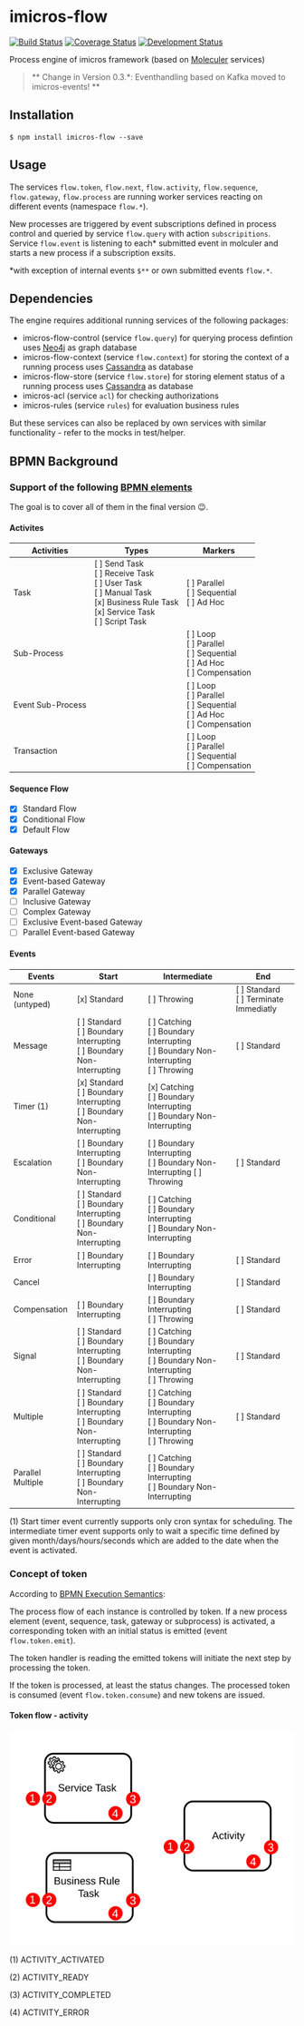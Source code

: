# imicros-flow
[![Build Status](https://travis-ci.org/al66/imicros-flow.svg?branch=master)](https://travis-ci.org/al66/imicros-flow)
[![Coverage Status](https://coveralls.io/repos/github/al66/imicros-flow/badge.svg?branch=master)](https://coveralls.io/github/al66/imicros-flow?branch=master)
[![Development Status](https://img.shields.io/badge/status-under_development-red)](https://img.shields.io/badge/status-under_development-red)

Process engine of imicros framework (based on [Moleculer](https://github.com/moleculerjs/moleculer) services)

> ** Change in Version 0.3.*: Eventhandling based on Kafka moved to imicros-events! **   
    
## Installation
```
$ npm install imicros-flow --save
```
## Usage
The services `flow.token`, `flow.next`, `flow.activity`, `flow.sequence`, `flow.gateway`, `flow.process` are running worker services reacting on different events (namespace `flow.*`).

New processes are triggered by event subscriptions defined in process control and queried by service `flow.query` with action `subscripitions`.
Service `flow.event` is listening to each* submitted event in molculer and starts a new process if a subscription exsits.

*with exception of internal events `$**` or own submitted events `flow.*`.

## Dependencies
The engine requires additional running services of the following packages: 
- imicros-flow-control (service `flow.query`) for querying process defintion uses [Neo4j](https://neo4j.com/) as graph database
- imicros-flow-context (service `flow.context`) for storing the context of a running process uses [Cassandra](https://cassandra.apache.org/) as database
- imicros-flow-store (service `flow.store`) for storing element status of a running process uses [Cassandra](https://cassandra.apache.org/) as database
- imicros-acl (service `acl`) for checking authorizations
- imicros-rules (service `rules`) for evaluation business rules

But these services can also be replaced by own services with similar functionality - refer to the mocks in test/helper.

## BPMN Background 

### Support of the following [BPMN elements](https://www.bpmnquickguide.com/view-bpmn-quick-guide/) 
The goal is to cover all of them in the final version :wink:.

#### Activites

Activities  |  Types  |  Markers  
----------- | ------- | ---------
Task        | [ ] Send Task  <br/> [ ] Receive Task <br/> [ ] User Task <br/> [ ] Manual Task <br/> [x] Business Rule Task <br/> [x] Service Task <br/> [ ] Script Task | [ ] Parallel <br/> [ ] Sequential <br/> [ ] Ad Hoc  
Sub-Process  |         | [ ] Loop <br/> [ ] Parallel <br/> [ ] Sequential <br/> [ ] Ad Hoc <br/> [ ] Compensation
Event Sub-Process  |         | [ ] Loop <br/> [ ] Parallel <br/> [ ] Sequential <br/> [ ] Ad Hoc <br/> [ ] Compensation
Transaction  |         | [ ] Loop <br/> [ ] Parallel <br/> [ ] Sequential <br/> [ ] Compensation

#### Sequence Flow
- [x] Standard Flow
- [x] Conditional Flow
- [x] Default Flow

#### Gateways
- [x] Exclusive Gateway
- [x] Event-based Gateway
- [x] Parallel Gateway
- [ ] Inclusive Gateway
- [ ] Complex Gateway
- [ ] Exclusive Event-based Gateway
- [ ] Parallel Event-based Gateway

#### Events

Events         | Start                    | Intermediate             | End
-------------- | ------------------------ | ------------------------ | ------------------------
None (untyped) | [x] Standard  | [ ] Throwing | [ ] Standard <br/> [ ] Terminate Immediatly
Message        | [ ] Standard <br/> [ ] Boundary Interrupting <br/> [ ] Boundary Non-Interrupting | [ ] Catching <br/> [ ] Boundary Interrupting <br/> [ ] Boundary Non-Interrupting <br/> [ ] Throwing | [ ] Standard
Timer (1)      | [x] Standard <br/> [ ] Boundary Interrupting <br/> [ ] Boundary Non-Interrupting | [x] Catching <br/> [ ] Boundary Interrupting <br/> [ ] Boundary Non-Interrupting | 
Escalation     | [ ] Boundary Interrupting <br/> [ ] Boundary Non-Interrupting | [ ] Boundary Interrupting <br/> [ ] Boundary Non-Interrupting  [ ] Throwing | [ ] Standard
Conditional    | [ ] Standard <br/> [ ] Boundary Interrupting <br/> [ ] Boundary Non-Interrupting | [ ] Catching <br/> [ ] Boundary Interrupting <br/> [ ] Boundary Non-Interrupting | 
Error          | [ ] Boundary Interrupting | [ ] Boundary Interrupting | [ ] Standard
Cancel         |  | [ ] Boundary Interrupting | [ ] Standard
Compensation   | [ ] Boundary Interrupting | [ ] Boundary Interrupting <br/> [ ] Throwing | [ ] Standard
Signal         | [ ] Standard <br/> [ ] Boundary Interrupting <br/> [ ] Boundary Non-Interrupting | [ ] Catching <br/> [ ] Boundary Interrupting <br/> [ ] Boundary Non-Interrupting <br/> [ ] Throwing | [ ] Standard
Multiple       | [ ] Standard <br/> [ ] Boundary Interrupting <br/> [ ] Boundary Non-Interrupting | [ ] Catching <br/> [ ] Boundary Interrupting <br/> [ ] Boundary Non-Interrupting <br/> [ ] Throwing | [ ] Standard
Parallel Multiple  | [ ] Standard <br/> [ ] Boundary Interrupting <br/> [ ] Boundary Non-Interrupting | [ ] Catching <br/> [ ] Boundary Interrupting <br/> [ ] Boundary Non-Interrupting | 

(1) Start timer event currently supports only cron syntax for scheduling. The intermediate timer event supports only to wait a specific time defined by given month/days/hours/seconds which are added to the date when the event is activated.


### Concept of token
According to [BPMN Execution Semantics](https://www.omg.org/spec/BPMN/2.0/PDF/):

The process flow of each instance is controlled by token. If a new process element (event, sequence, task, gateway or subprocess) is activated, a corresponding token with an initial status is emitted (event `flow.token.emit`). 

The token handler is reading the emitted tokens will initiate the next step by processing the token.

If the token is processed, at least the status changes. The processed token is consumed (event `flow.token.consume`) and new tokens are issued.

#### Token flow - activity
![Diagram token flow - activity](./assets/token-flow-activity.svg)

(1) ACTIVITY_ACTIVATED

(2) ACTIVITY_READY

(3) ACTIVITY_COMPLETED

(4) ACTIVITY_ERROR


